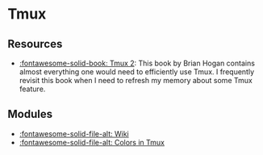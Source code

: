 Tmux
===

Resources
---
- [:fontawesome-solid-book: Tmux
    2](https://pragprog.com/titles/bhtmux2/tmux-2/): This book by Brian
    Hogan contains almost everything one would need to efficiently use Tmux. I
    frequently revisit this book when I need to refresh my memory about some
    Tmux feature.

Modules
---

- [:fontawesome-solid-file-alt: Wiki](01-wiki.md)
- [:fontawesome-solid-file-alt: Colors in Tmux](02-colors-in-tmux.md)
